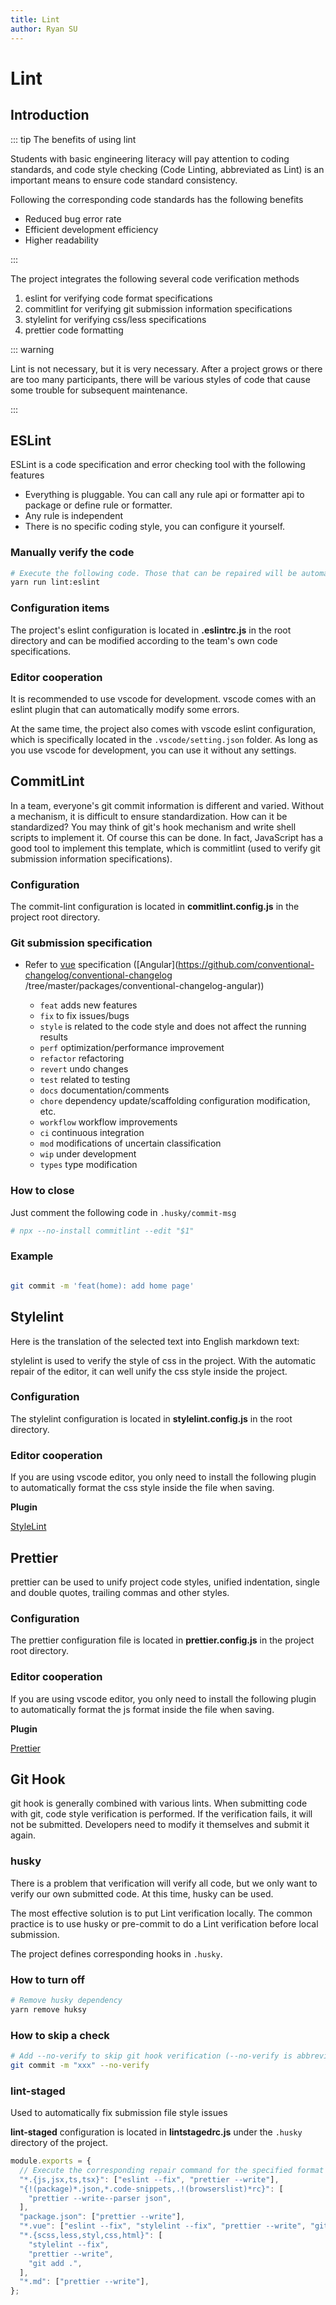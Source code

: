 ```yaml
---
title: Lint
author: Ryan SU
---
```


# Lint

## Introduction

::: tip The benefits of using lint

Students with basic engineering literacy will pay attention to coding standards, and code style checking (Code Linting, abbreviated as Lint) is an important means to ensure code standard consistency.

Following the corresponding code standards has the following benefits

- Reduced bug error rate
- Efficient development efficiency
- Higher readability

:::

The project integrates the following several code verification methods

1. eslint for verifying code format specifications
2. commitlint for verifying git submission information specifications
3. stylelint for verifying css/less specifications
4. prettier code formatting

::: warning

Lint is not necessary, but it is very necessary. After a project grows or there are too many participants, there will be various styles of code that cause some trouble for subsequent maintenance.

:::

## ESLint

ESLint is a code specification and error checking tool with the following features

- Everything is pluggable. You can call any rule api or formatter api to package or define rule or formatter.
- Any rule is independent
- There is no specific coding style, you can configure it yourself.

### Manually verify the code

```bash
# Execute the following code. Those that can be repaired will be automatically repaired, and those that cannot be repaired need to be manually modified.
yarn run lint:eslint
```

### Configuration items

The project's eslint configuration is located in **.eslintrc.js** in the root directory and can be modified according to the team's own code specifications.

### Editor cooperation

It is recommended to use vscode for development. vscode comes with an eslint plugin that can automatically modify some errors.

At the same time, the project also comes with vscode eslint configuration, which is specifically located in the `.vscode/setting.json` folder. As long as you use vscode for development, you can use it without any settings.

## CommitLint

In a team, everyone's git commit information is different and varied. Without a mechanism, it is difficult to ensure standardization. How can it be standardized? You may think of git's hook mechanism and write shell scripts to implement it. Of course this can be done. In fact, JavaScript has a good tool to implement this template, which is commitlint (used to verify git submission information specifications).

### Configuration

The commit-lint configuration is located in **commitlint.config.js** in the project root directory.

### Git submission specification

- Refer to [vue](https://github.com/vuejs/vue/blob/dev/.github/COMMIT_CONVENTION.md) specification ([Angular](https://github.com/conventional-changelog/conventional-changelog /tree/master/packages/conventional-changelog-angular))

  - `feat` adds new features
  - `fix` to fix issues/bugs
  - `style` is related to the code style and does not affect the running results
  - `perf` optimization/performance improvement
  - `refactor` refactoring
  - `revert` undo changes
  - `test` related to testing
  - `docs` documentation/comments
  - `chore` dependency update/scaffolding configuration modification, etc.
  - `workflow` workflow improvements
  - `ci` continuous integration
  - `mod` modifications of uncertain classification
  - `wip` under development
  - `types` type modification

### How to close

Just comment the following code in `.husky/commit-msg`

```bash
# npx --no-install commitlint --edit "$1"
```

### Example

```bash

git commit -m 'feat(home): add home page'

```

## Stylelint

Here is the translation of the selected text into English markdown text:

stylelint is used to verify the style of css in the project. With the automatic repair of the editor, it can well unify the css style inside the project.

### Configuration

The stylelint configuration is located in **stylelint.config.js** in the root directory.

### Editor cooperation

If you are using vscode editor, you only need to install the following plugin to automatically format the css style inside the file when saving.

**Plugin**

[StyleLint](https://marketplace.visualstudio.com/items?itemName=stylelint.vscode-stylelint)

## Prettier

prettier can be used to unify project code styles, unified indentation, single and double quotes, trailing commas and other styles.

### Configuration

The prettier configuration file is located in **prettier.config.js** in the project root directory.

### Editor cooperation

If you are using vscode editor, you only need to install the following plugin to automatically format the js format inside the file when saving.

**Plugin**

[Prettier](https://marketplace.visualstudio.com/items?itemName=esbenp.prettier-vscode)

## Git Hook

git hook is generally combined with various lints. When submitting code with git, code style verification is performed. If the verification fails, it will not be submitted. Developers need to modify it themselves and submit it again.

### husky

There is a problem that verification will verify all code, but we only want to verify our own submitted code. At this time, husky can be used.

The most effective solution is to put Lint verification locally. The common practice is to use husky or pre-commit to do a Lint verification before local submission.

The project defines corresponding hooks in `.husky`.

### How to turn off

```bash
# Remove husky dependency
yarn remove huksy

```

### How to skip a check

```bash
# Add --no-verify to skip git hook verification (--no-verify is abbreviated as -n)
git commit -m "xxx" --no-verify
```

### lint-staged

Used to automatically fix submission file style issues

**lint-staged** configuration is located in **lintstagedrc.js** under the `.husky` directory of the project.

```js
module.exports = {
  // Execute the corresponding repair command for the specified format file when submitting
  "*.{js,jsx,ts,tsx}": ["eslint --fix", "prettier --write"],
  "{!(package)*.json,*.code-snippets,.!(browserslist)*rc}": [
    "prettier --write--parser json",
  ],
  "package.json": ["prettier --write"],
  "*.vue": ["eslint --fix", "stylelint --fix", "prettier --write", "git add ."],
  "*.{scss,less,styl,css,html}": [
    "stylelint --fix",
    "prettier --write",
    "git add .",
  ],
  "*.md": ["prettier --write"],
};
```
